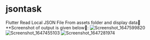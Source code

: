 # jsontask

Flutter Read Local JSON File From assets folder and display data💙
**Screenshot of output is given below🚀:
![Screenshot_1647599820](https://user-images.githubusercontent.com/70325196/158988658-be354835-f4fd-441a-a671-fa8d32ecf076.png)
![Screenshot_1647455103](https://user-images.githubusercontent.com/70325196/158661700-9e957c13-3f58-46d8-9697-a3b1a5784164.png)
![Screenshot_1647281974](https://user-images.githubusercontent.com/70325196/158236722-614ff278-9f88-4ba7-8398-2d033bc89933.png)


